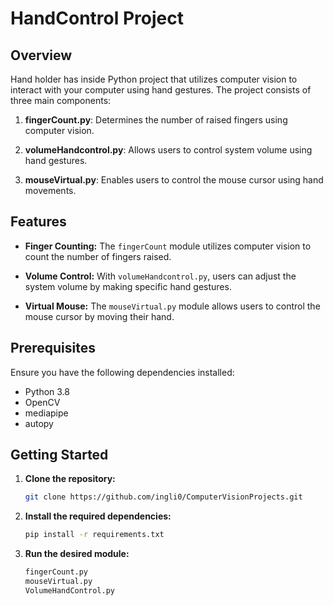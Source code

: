 # HandControl Project
 

## Overview

Hand holder has inside Python project that utilizes computer vision to interact with your computer using hand gestures. The project consists of three main components:

1. **fingerCount.py**: Determines the number of raised fingers using computer vision.

2. **volumeHandcontrol.py**: Allows users to control system volume using hand gestures.

3. **mouseVirtual.py**: Enables users to control the mouse cursor using hand movements.

## Features

- **Finger Counting:** The `fingerCount` module utilizes computer vision to count the number of fingers raised.

- **Volume Control:** With `volumeHandcontrol.py`, users can adjust the system volume by making specific hand gestures.

- **Virtual Mouse:** The `mouseVirtual.py` module allows users to control the mouse cursor by moving their hand.

## Prerequisites

Ensure you have the following dependencies installed:

- Python 3.8
- OpenCV
- mediapipe
- autopy

## Getting Started

1. **Clone the repository:**

   ```bash
   git clone https://github.com/ingli0/ComputerVisionProjects.git

2. **Install the required dependencies:**
   ```bash
   pip install -r requirements.txt 

3. **Run the desired module:**
   ```bash
   fingerCount.py
   mouseVirtual.py
   VolumeHandControl.py
